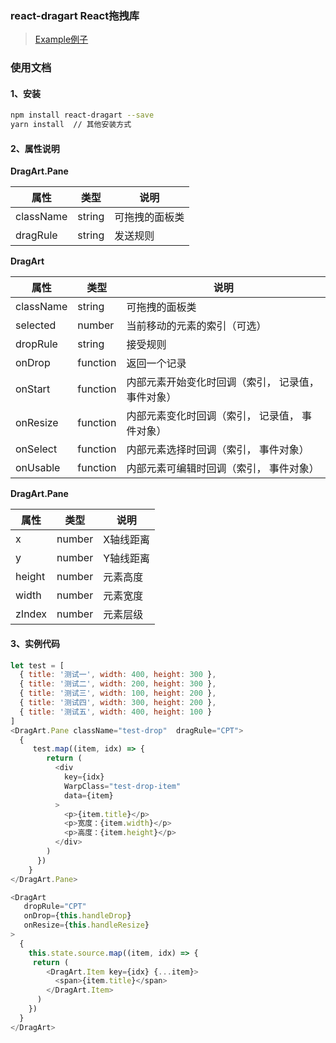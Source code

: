 ### react-dragart React拖拽库
> [Example例子](http://www.jerryberton.cn/react-dragart/build/index.html)

### 使用文档

#### 1、安装

```bash
npm install react-dragart --save 
yarn install  // 其他安装方式
```
#### 2、属性说明

**DragArt.Pane**

| 属性 |  类型 | 说明 |
| ---- |-----|------|
| className | string | 可拖拽的面板类|
| dragRule | string | 发送规则 |

**DragArt**

| 属性 |  类型 | 说明 |
| ---- |-----|------|
| className | string | 可拖拽的面板类|
| selected | number | 当前移动的元素的索引（可选）|
| dropRule | string | 接受规则 |
| onDrop 	| function | 返回一个记录 |
| onStart | function | 内部元素开始变化时回调（索引， 记录值， 事件对象）|
| onResize | function | 内部元素变化时回调（索引， 记录值， 事件对象）|
| onSelect | function | 内部元素选择时回调（索引， 事件对象）|
| onUsable | function | 内部元素可编辑时回调（索引， 事件对象）|

**DragArt.Pane**

| 属性 |  类型 | 说明 |
| ---- |-----|------|
| x | number | X轴线距离|
| y | number | Y轴线距离 |
| height | number | 元素高度 |
| width | number | 元素宽度|
| zIndex | number | 元素层级|

#### 3、实例代码

```javascript
let test = [
  { title: '测试一', width: 400, height: 300 },
  { title: '测试二', width: 200, height: 300 },
  { title: '测试三', width: 100, height: 200 },
  { title: '测试四', width: 300, height: 200 },
  { title: '测试五', width: 400, height: 100 }
]
<DragArt.Pane className="test-drop"  dragRule="CPT">
  {
     test.map((item, idx) => {
        return (
          <div 
            key={idx} 
            WarpClass="test-drop-item" 
            data={item}
          >
            <p>{item.title}</p>
            <p>宽度：{item.width}</p>
            <p>高度：{item.height}</p>
          </div>
        )
      })
    }
</DragArt.Pane>

<DragArt
   dropRule="CPT"
   onDrop={this.handleDrop}
   onResize={this.handleResize}
>
  {
    this.state.source.map((item, idx) => {
     return (
        <DragArt.Item key={idx} {...item}>
          <span>{item.title}</span>
        </DragArt.Item>
      )  
    })
  }
</DragArt>
```
